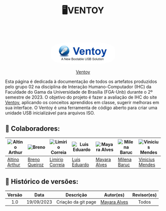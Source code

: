 # <p align="center"> 🖥VENTOY
<br>
<p align="center" ><br><img style="border: 2px solid white; border-radius: 30%" src="assets/Ventoy-logo.png" width = 40%></p>
<p align="center" > <font><a href="https://www.ventoy.net/en/index.html">Ventoy</a></font> <br></p>

Esta página é dedicada à documentação de todos os artefatos produzidos pelo grupo 02 na disciplina de Interação Humano-Computador (IHC) da Faculdade do Gama da Universidade de Brasília (FGA-Unb) durante o 2º semestre de 2023. O objetivo do projeto é fazer a avaliação de IHC do site [Ventoy](https://www.ventoy.net/en/download.html), aplicando os conceitos aprendidos em classe, sugerir melhoras em sua interface. O Ventoy é uma ferramenta de código aberto para criar uma unidade USB inicializável para arquivos ISO.
<br>
## :handshake:  Colaboradores:

|![Altino Arthur](https://github.com/arthurrochamoreira.png) |![Breno](https://github.com/brenob6.png)|![Limirio Correia](https://github.com/LimirioGuimaraes.png)|![Luis Eduardo](https://github.com/LuisMiranda10.png)|![Mayara Alves](https://github.com/Mayara-tech.png)|![Milena Baruc](https://github.com/MilenaBaruc.png)|![Vinicius Mendes](https://github.com/yabamiah.png)|
| - | - | - | - | - | - | - |
|[Altino Arthur](https://github.com/arthurrochamoreira)|[Breno Queiroz](https://github.com/brenob6)|[Limirio Correia](https://github.com/LimirioGuimaraes)|[Luis Eduardo](https://github.com/LuisMiranda10)|[Mayara Alves](https://github.com/Mayara-tech)|[Milena Baruc](https://github.com/MilenaBaruc)|[Vinicius Mendes](https://github.com/yabamiah)|

## 📑 Histórico de versões:

Versão |   Data  | Descrição | Autor(es) | Revisor(es)
:------: | :----: | :------: | :----------: | :----------:
1.0 | 19/09/2023 | Criação da git page | [Mayara Alves](https://github.com/Mayara-tech) | Todos

